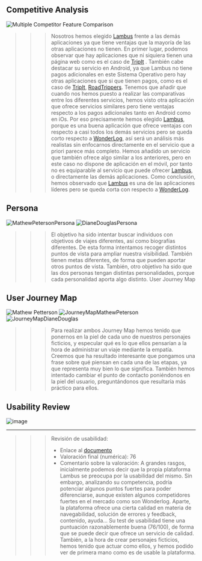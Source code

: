 


## Competitive Analysis


![Multiple Competitor Feature Comparison](https://user-images.githubusercontent.com/75760642/111618823-1dabf000-87e5-11eb-81e6-80aaac9d9d39.jpg)


>>> Nosotros hemos elegido [Lambus](https://www.lambus.com/) frente a las demás aplicaciones ya que tiene ventajas que la mayoría de las otras aplicaciones no tienen. En primer lugar, podemos observar que hay aplicaciones que ni siquiera tienen una página web como es el caso de [TripIt](https://www.tripit.com/web) . También cabe destacar su servicio en Android, ya que Lambus no tiene pagos adicionales en este Sistema Operativo pero hay otras aplicaciones que si que tienen pagos, como es el caso de [TripIt](https://www.tripit.com/web), [RoadTrippers](https://roadtrippers.com/). Tenemos que añadir que cuando nos hemos puesto a realizar las comparativas entre los diferentes servicios, hemos visto otra aplicación que ofrece servicios similares pero tiene ventajas respecto a los pagos adicionales tanto en Android como en iOs. Por eso precisamente hemos elegido [Lambus](https://www.lambus.com/), porque es una buena aplicación que ofrece ventajas con respecto a casi todos los demás servicios pero se queda corto respecto a [WonderLog](https://wanderlog.com/), así será un análisis más realistas sin enfocarnos directamente en el servicio que a priori parece más completo. Hemos añadido un servicio que también ofrece algo similar a los anteriores, pero en este caso no dispone de aplicación en el móvil, por tanto no es equiparable al servicio que puede ofrecer [Lambus](https://www.lambus.com/), o directamente las demás aplicaciones. Como conclusión, hemos observado que [Lambus](https://www.lambus.com/) es una de las aplicaciones líderes pero se queda corta con respecto a [WonderLog](https://wanderlog.com/). 


## Persona



![MathewPetersonPersona](https://user-images.githubusercontent.com/75760642/111619018-58158d00-87e5-11eb-8f71-bbae15ccfc0f.png)
![DianeDouglasPersona](https://user-images.githubusercontent.com/75760642/111619061-65327c00-87e5-11eb-8941-7917ccb4b08f.png)


>>> El objetivo ha sido intentar buscar individuos con objetivos de viajes diferentes, así como biografías diferentes. De esta forma intentamos recoger distintos puntos de vista para ampliar nuestra visibilidad. También tienen metas diferentes, de forma que pueden aportar otros puntos de vista. También, otro objetivo ha sido que las dos personas tengan distintas personalidades, porque cada personalidad aporta algo distinto.
User Journey Map


## User Journey Map

![Mathew Petterson](https://user-images.githubusercontent.com/62752334/114553939-78aaf880-9c66-11eb-8bf2-43830797aad5.png)
![JourneyMapMathewPeterson](https://user-images.githubusercontent.com/75760642/111619276-a591fa00-87e5-11eb-87ce-09ce564eab23.png)
![JourneyMapDianeDouglas](https://user-images.githubusercontent.com/75760642/111619305-af1b6200-87e5-11eb-81bb-1b9655b8d79d.png)



>>> Para realizar ambos Journey Map hemos tenido que ponernos en la piel de cada uno de nuestros personajes ficticios, y especular qué es lo que ellos pensarían a la hora de administrar un viaje mediante la empatía. Creemos que ha resultado interesante que pongamos una frase sobre qué piensan en cada una de las etapas, ya que representa muy bien lo que significa. También hemos intentado cambiar el punto de contacto poniéndonos en la piel del usuario, preguntándonos que resultaría más práctico para ellos.

## Usability Review															
![image](https://user-images.githubusercontent.com/62752334/114542240-fb788700-9c57-11eb-9d99-325ab12474d1.png)



----
>>>  Revisión de usabilidad: 
>>> - Enlace al [documento](https://github.com/santiagocarbo89/DIU21/blob/master/P1/UsabilityLambus.xls)
>>> - Valoración final (numérica): 76
>>> - Comentario sobre la valoración:
>>> A grandes rasgos, inicialmente podemos decir que la propia plataforma Lambus se preocupa por la usabilidad del mismo. Sin embargo, analizando su competencia, podría potenciar algunos puntos fuertes para poder diferenciarse, aunque existen algunos competidores fuertes en el mercado como son Wonderlog. Aparte, la plataforma ofrece una cierta calidad en materia de navegabilidad, solución de errores y feedback, contenido, ayuda… Su test de usabilidad tiene una puntuación razonablemente buena (76/100), de forma que se puede decir que ofrece un servicio de calidad.
También, a la hora de crear personajes ficticios, hemos tenido que actuar como ellos, y hemos podido ver de primera mano como es de usable la plataforma.


